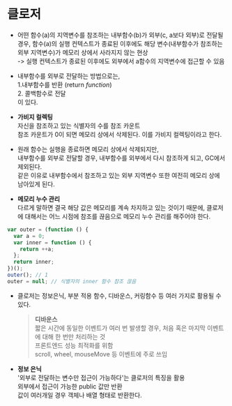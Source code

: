 # 클로저

- 어떤 함수(a)의 지역변수를 참조하는 내부함수(b)가 외부(c, a보다 외부)로 전달될 경우, 함수(a)의 실행 컨텍스트가 종료된 이후에도 해당 변수(내부함수가 참조하는 외부 지역변수)가 메모리 상에서 사라지지 않는 현상  
  -> 실행 컨텍스트가 종료된 이후에도 외부에서 a함수의 지역변수에 접근할 수 있음

- 내부함수를 외부로 전달하는 방법으로는,  
  1.내부함수를 반환 (return _function_)  
  2. 콜백함수로 전달  
  이 있다.

- **가비지 컬렉팅**  
  자신을 참조하고 있는 식별자의 수를 참조 카운트  
  참조 카운트가 0이 되면 메모리 상에서 삭제된다. 이를 가비지 컬렉팅이라고 한다.

- 원래 함수는 실행을 종료하면 메모리 상에서 삭제되지만,  
  내부함수를 외부로 전달할 경우, 내부함수를 외부에서 다시 참조하게 되고, GC에서 제외된다.  
  같은 이유로 내부함수에서 참조하고 있는 외부 지역변수 또한 여전히 메모리 상에 남아있게 된다.

- **메모리 누수 관리**  
  다르게 말하면 결국 해당 값은 메모리를 계속 차지하고 있는 것이기 때문에, 클로저에 대해서는 어느 시점에 참조를 끊음으로 메모리 누수 관리를 해주어야 한다.

```js
var outer = (function () {
  var a = 0;
  var inner = function () {
    return ++a;
  };
  return inner;
})();
outer(); // 1
outer = null; // 식별자의 inner 함수 참조 끊음
```

- 클로저는 정보은닉, 부분 적용 함수, 디바운스, 커링함수 등 여러 가지로 활용될 수 있다.

  > **디바운스**  
  > 짧은 시간에 동일한 이벤트가 여러 번 발생할 경우, 처음 혹은 마지막 이벤트에 대해 한 번만 처리하는 것  
  > 프론트엔드 성능 최적화를 위함  
  > scroll, wheel, mouseMove 등 이벤트에 주로 쓰임

- **정보 은닉**  
  '외부로 전달하는 변수만 접근이 가능하다'는 클로저의 특징을 활용  
  외부에서 접근이 가능한 public 값만 반환  
  값이 여러개일 경우 객체나 배열 형태로 반환한다.
